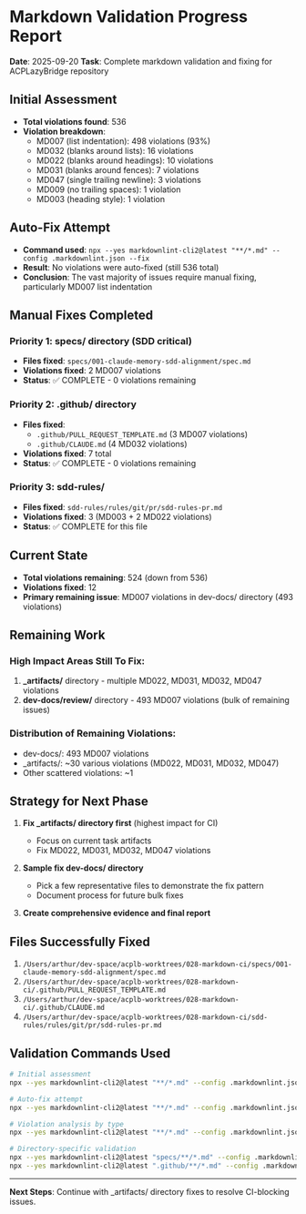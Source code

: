 # Markdown Validation Progress Report

**Date**: 2025-09-20
**Task**: Complete markdown validation and fixing for ACPLazyBridge repository

## Initial Assessment

- **Total violations found**: 536
- **Violation breakdown**:
    - MD007 (list indentation): 498 violations (93%)
    - MD032 (blanks around lists): 16 violations
    - MD022 (blanks around headings): 10 violations
    - MD031 (blanks around fences): 7 violations
    - MD047 (single trailing newline): 3 violations
    - MD009 (no trailing spaces): 1 violation
    - MD003 (heading style): 1 violation

## Auto-Fix Attempt

- **Command used**: `npx --yes markdownlint-cli2@latest "**/*.md" --config .markdownlint.json --fix`
- **Result**: No violations were auto-fixed (still 536 total)
- **Conclusion**: The vast majority of issues require manual fixing, particularly MD007 list indentation

## Manual Fixes Completed

### Priority 1: specs/ directory (SDD critical)
- **Files fixed**: `specs/001-claude-memory-sdd-alignment/spec.md`
- **Violations fixed**: 2 MD007 violations
- **Status**: ✅ COMPLETE - 0 violations remaining

### Priority 2: .github/ directory
- **Files fixed**:
  - `.github/PULL_REQUEST_TEMPLATE.md` (3 MD007 violations)
  - `.github/CLAUDE.md` (4 MD032 violations)
- **Violations fixed**: 7 total
- **Status**: ✅ COMPLETE - 0 violations remaining

### Priority 3: sdd-rules/
- **Files fixed**: `sdd-rules/rules/git/pr/sdd-rules-pr.md`
- **Violations fixed**: 3 (MD003 + 2 MD022 violations)
- **Status**: ✅ COMPLETE for this file

## Current State

- **Total violations remaining**: 524 (down from 536)
- **Violations fixed**: 12
- **Primary remaining issue**: MD007 violations in dev-docs/ directory (493 violations)

## Remaining Work

### High Impact Areas Still To Fix:
1. **_artifacts/** directory - multiple MD022, MD031, MD032, MD047 violations
2. **dev-docs/review/** directory - 493 MD007 violations (bulk of remaining issues)

### Distribution of Remaining Violations:
- dev-docs/: 493 MD007 violations
- _artifacts/: ~30 various violations (MD022, MD031, MD032, MD047)
- Other scattered violations: ~1

## Strategy for Next Phase

1. **Fix _artifacts/ directory first** (highest impact for CI)
   - Focus on current task artifacts
   - Fix MD022, MD031, MD032, MD047 violations

2. **Sample fix dev-docs/ directory**
   - Pick a few representative files to demonstrate the fix pattern
   - Document process for future bulk fixes

3. **Create comprehensive evidence and final report**

## Files Successfully Fixed

1. `/Users/arthur/dev-space/acplb-worktrees/028-markdown-ci/specs/001-claude-memory-sdd-alignment/spec.md`
2. `/Users/arthur/dev-space/acplb-worktrees/028-markdown-ci/.github/PULL_REQUEST_TEMPLATE.md`
3. `/Users/arthur/dev-space/acplb-worktrees/028-markdown-ci/.github/CLAUDE.md`
4. `/Users/arthur/dev-space/acplb-worktrees/028-markdown-ci/sdd-rules/rules/git/pr/sdd-rules-pr.md`

## Validation Commands Used

```bash
# Initial assessment
npx --yes markdownlint-cli2@latest "**/*.md" --config .markdownlint.json

# Auto-fix attempt
npx --yes markdownlint-cli2@latest "**/*.md" --config .markdownlint.json --fix

# Violation analysis by type
npx --yes markdownlint-cli2@latest "**/*.md" --config .markdownlint.json 2>&1 | grep -E "MD[0-9]+" | cut -d' ' -f2 | sort | uniq -c | sort -nr

# Directory-specific validation
npx --yes markdownlint-cli2@latest "specs/**/*.md" --config .markdownlint.json 2>&1 | grep "specs/"
npx --yes markdownlint-cli2@latest ".github/**/*.md" --config .markdownlint.json 2>&1 | grep ".github/"
```

---

**Next Steps**: Continue with _artifacts/ directory fixes to resolve CI-blocking issues.